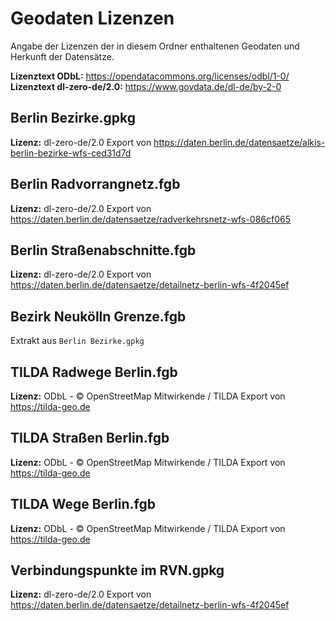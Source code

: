 # Geodaten Lizenzen

Angabe der Lizenzen der in diesem Ordner enthaltenen Geodaten und Herkunft der Datensätze.

**Lizenztext ODbL:** https://opendatacommons.org/licenses/odbl/1-0/
**Lizenztext dl-zero-de/2.0:** https://www.govdata.de/dl-de/by-2-0

## Berlin Bezirke.gpkg
**Lizenz:** dl-zero-de/2.0
Export von https://daten.berlin.de/datensaetze/alkis-berlin-bezirke-wfs-ced31d7d

## Berlin Radvorrangnetz.fgb
**Lizenz:** dl-zero-de/2.0
Export von https://daten.berlin.de/datensaetze/radverkehrsnetz-wfs-086cf065

## Berlin Straßenabschnitte.fgb
**Lizenz:** dl-zero-de/2.0
Export von https://daten.berlin.de/datensaetze/detailnetz-berlin-wfs-4f2045ef

## Bezirk Neukölln Grenze.fgb
Extrakt aus `Berlin Bezirke.gpkg`

## TILDA Radwege Berlin.fgb
**Lizenz:** ODbL - © OpenStreetMap Mitwirkende / TILDA
Export von https://tilda-geo.de

## TILDA Straßen Berlin.fgb
**Lizenz:** ODbL - © OpenStreetMap Mitwirkende / TILDA
Export von https://tilda-geo.de

## TILDA Wege Berlin.fgb
**Lizenz:** ODbL - © OpenStreetMap Mitwirkende / TILDA
Export von https://tilda-geo.de

## Verbindungspunkte im RVN.gpkg
**Lizenz:** dl-zero-de/2.0
Export von https://daten.berlin.de/datensaetze/detailnetz-berlin-wfs-4f2045ef